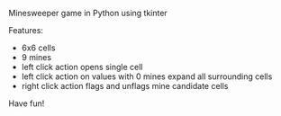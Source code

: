 Minesweeper game in Python using tkinter

Features:
- 6x6 cells
- 9 mines
- left click action opens single cell
- left click action on values with 0 mines expand all surrounding cells
- right click action flags and unflags mine candidate cells

Have fun!

